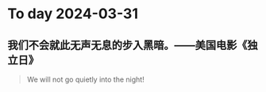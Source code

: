 
# To day 2024-03-31


## 我们不会就此无声无息的步入黑暗。——美国电影《独立日》
> We will not go quietly into the night!

    